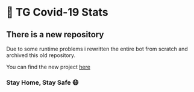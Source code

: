 # 🦠 TG Covid-19 Stats

## There is a new repository

Due to some runtime problems i rewritten the entire bot from scratch and archived this old repository.

You can find the new project [here](https://github.com/replydev/TGCovidStats) 

### Stay Home, Stay Safe 😷